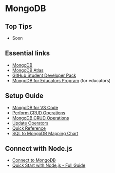 # MongoDB

## Top Tips

- Soon

## Essential links

- [MongoDB](https://www.mongodb.com/)
- [MongoDB Atlas](https://www.mongodb.com/atlas)
- [GitHub Student Developer Pack](https://www.mongodb.com/students)
- [MongoDB for Educators Program](https://www.mongodb.com/academia) (for educators)

## Setup Guide

- [MongoDB for VS Code](https://www.mongodb.com/docs/mongodb-vscode/)
- [Perform CRUD Operations](https://www.mongodb.com/docs/mongodb-vscode/crud-ops/#std-label-vsce-crud)
- [MongoDB CRUD Operations](https://www.mongodb.com/docs/manual/crud/)
- [Update Operators](https://www.mongodb.com/docs/manual/reference/operator/update/)
- [Quick Reference](https://www.mongodb.com/docs/drivers/node/current/quick-reference/)
- [SQL to MongoDB Mapping Chart](https://www.mongodb.com/docs/v5.0/reference/sql-comparison/)

## Connect with Node.js

- [Connect to MongoDB](https://www.mongodb.com/docs/drivers/node/current/quick-start/connect-to-mongodb/)
- [Quick Start with Node.js - Full Guide](https://www.mongodb.com/docs/drivers/node/current/quick-start/)